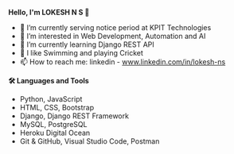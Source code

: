 **Hello, I'm LOKESH N S  👋**

- 💼 I’m currently serving notice period at KPIT Technologies
- 👀 I’m interested in Web Development, Automation and AI
- 🌱 I’m currently learning Django REST API 
- 🚀 I like Swimming and playing Cricket
- 📫 How to reach me: linkedin - www.linkedin.com/in/lokesh-ns

**🛠  Languages and Tools**

- Python, JavaScript
- HTML, CSS, Bootstrap
- Django, Django REST Framework
- MySQL, PostgreSQL
- Heroku Digital Ocean
- Git & GitHub, Visual Studio Code, Postman
